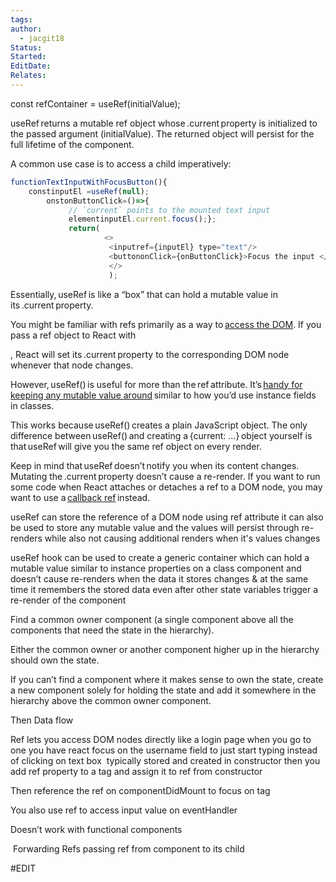 ```yaml
---
tags: 
author:
  - jacgit18
Status: 
Started: 
EditDate: 
Relates:
---
```

const refContainer = useRef(initialValue); 

useRef returns a mutable ref object whose .current property is initialized to the passed argument (initialValue). The returned object will persist for the full lifetime of the component. 

A common use case is to access a child imperatively: 

```Javascript
functionTextInputWithFocusButton(){
	constinputEl =useRef(null);
		onstonButtonClick=()=>{
			 // `current` points to the mounted text input 
			 elementinputEl.current.focus();};
			 return(
					 <>       
					  <inputref={inputEl} type="text"/>       
					  <buttononClick={onButtonClick}>Focus the input </button>     
					  </>
					  ); 
```

Essentially, useRef is like a “box” that can hold a mutable value in its .current property. 

You might be familiar with refs primarily as a way to [access the DOM](https://reactjs.org/docs/refs-and-the-dom.html). If you pass a ref object to React with <div ref={myRef} />, React will set its .current property to the corresponding DOM node whenever that node changes. 

However, useRef() is useful for more than the ref attribute. It’s [handy for keeping any mutable value around](https://reactjs.org/docs/hooks-faq.html#is-there-something-like-instance-variables) similar to how you’d use instance fields in classes. 

This works because useRef() creates a plain JavaScript object. The only difference between useRef() and creating a {current: ...} object yourself is that useRef will give you the same ref object on every render. 

Keep in mind that useRef doesn’t notify you when its content changes. Mutating the .current property doesn’t cause a re-render. If you want to run some code when React attaches or detaches a ref to a DOM node, you may want to use a [callback ref](https://reactjs.org/docs/hooks-faq.html#how-can-i-measure-a-dom-node) instead.




useRef can store the reference of a DOM node using ref attribute it can also be used to store any mutable value and the values will persist through re-renders while also not causing additional renders when it's values changes  

useRef hook can be used to create a generic container which can hold a mutable value similar to instance properties on a class component and doesn’t cause re-renders when the data it stores changes & at the same time it remembers the stored data even after other state variables trigger a re-render of the component





Find a common owner component (a single component above all the components that need the state in the hierarchy). 

Either the common owner or another component higher up in the hierarchy should own the state. 

If you can’t find a component where it makes sense to own the state, create a new component solely for holding the state and add it somewhere in the hierarchy above the common owner component. 

Then Data flow 

Ref lets you access DOM nodes directly like a login page when you go to one you have react focus on the username field to just start typing instead of clicking on text box  typically stored and created in constructor then you add ref property to a tag and assign it to ref from constructor   

Then reference the ref on componentDidMount to focus on tag 

You also use ref to access input value on eventHandler 

Doesn’t work with functional components   

 Forwarding Refs passing ref from component to its child

#EDIT